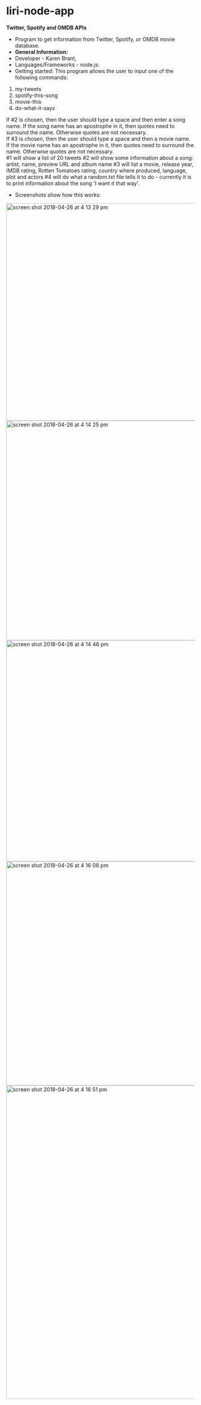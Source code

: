 # liri-node-app
**Twitter, Spotify and OMDB APIs**
* Program to get information from Twitter, Spotify, or OMDB movie database.
* **General Information:**
* Developer - Karen Brant,
* Languages/Frameworks - node.js. 
* Getting started: This program allows the user to input one of the following commands:
1. my-tweets
2. spotify-this-song
3. movie-this
4. do-what-it-says

If #2 is chosen, then the user should type a space and then enter a song name.  If the song name has an apostrophe in it, then quotes need to surround the name.  Otherwise quotes are not necessary.  
If #3 is chosen, then the user should type a space and then a movie name. If the movie name has an apostrophe in it, then quotes need to surround the name.  Otherwise quotes are not necessary.  
#1 will show a list of 20 tweets
#2 will show some information about a song:  artist, name, preview URL and album name
#3 will list a movie, release year, IMDB rating, Rotten Tomatoes rating, country where produced, language, plot and actors
#4 will do what a random.txt file tells it to do - currently it is to print information about the song 'I want it that way'.

* Screenshots show how this works:

<img width="581" alt="screen shot 2018-04-26 at 4 13 29 pm" src="https://user-images.githubusercontent.com/32180705/39329926-e2e7452c-496d-11e8-88da-e12cb2e7dd66.png">
<img width="587" alt="screen shot 2018-04-26 at 4 14 25 pm" src="https://user-images.githubusercontent.com/32180705/39329930-e6311db6-496d-11e8-926c-ab2a4c18281a.png">
<img width="591" alt="screen shot 2018-04-26 at 4 14 46 pm" src="https://user-images.githubusercontent.com/32180705/39329937-e9702f80-496d-11e8-868e-fad36c66a1ce.png">
<img width="599" alt="screen shot 2018-04-26 at 4 16 08 pm" src="https://user-images.githubusercontent.com/32180705/39329954-f5f2dfa0-496d-11e8-9d19-cba9d44041cd.png">
<img width="838" alt="screen shot 2018-04-26 at 4 16 51 pm" src="https://user-images.githubusercontent.com/32180705/39329965-fe593a18-496d-11e8-95ab-bef054d0fc91.png">
